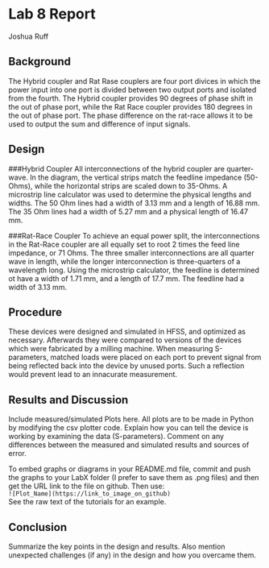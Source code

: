 # Lab 8 Report
Joshua Ruff

## Background
The Hybrid coupler and Rat Rase couplers are four port divices in which the power input into one port is divided between two output ports and isolated from the fourth. The Hybrid coupler provides 90 degrees of phase shift in the out of phase port, while the Rat Race coupler provides 180 degrees in the out of phase port. The phase difference on the rat-race allows it to be used to output the sum and difference of input signals. 

## Design
###Hybrid Coupler
All interconnections of the hybrid coupler are quarter-wave. In the diagram, the vertical strips match the feedline impedance (50-Ohms), while the horizontal strips are scaled down to 35-Ohms. A microstrip line calculator was used to determine the physical lengths and widths. The 50 Ohm lines had a width of 3.13 mm and a length of 16.88 mm. The 35 Ohm lines had a width of 5.27 mm and a physical length of 16.47 mm. 


###Rat-Race Coupler
To achieve an equal power split, the interconnections in the Rat-Race coupler are all equally set to root 2 times the feed line impedance, or 71 Ohms. The three smaller interconnections are all quarter wave in length, while the longer interconnection is three-quarters of a wavelength long. Using the microstrip calculator, the feedline is determined ot have a width of 1.71 mm, and a length of 17.7 mm. The feedline had a width of 3.13 mm. 

## Procedure
These devices were designed and simulated in HFSS, and optimized as necessary. Afterwards they were compared to versions of the devices which were fabricated by a milling machine. When measuring S-parameters, matched loads were placed on each port to prevent signal from being reflected back into the device by unused ports. Such a reflection would prevent lead to an innacurate measurement. 

## Results and Discussion
Include measured/simulated Plots here. All plots are to be made in Python by modifying the csv plotter code. Explain how you can tell the device is working by examining the data (S-parameters). Comment on any differences between the measured and simulated results and sources of error.

To embed graphs or diagrams in your README.md file, commit and push the graphs to your LabX folder (I prefer to save them as .png files) and then get the URL link to the file on github. Then use: <br>
`![Plot_Name](https://link_to_image_on_github)` <br>
See the raw text of the tutorials for an example.

## Conclusion
Summarize the key points in the design and results. Also mention unexpected challenges (if any) in the design and how you overcame them. 

